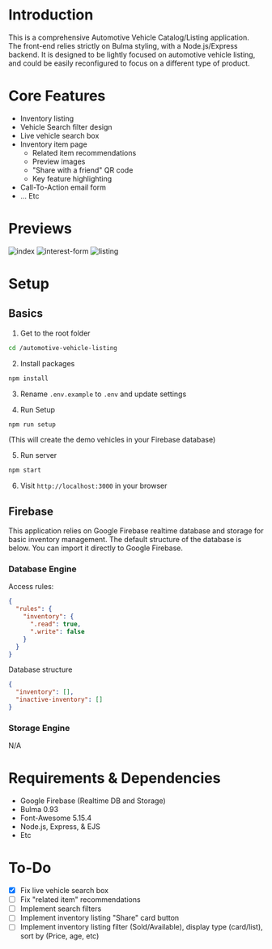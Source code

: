 # Introduction

This is a comprehensive Automotive Vehicle Catalog/Listing application. The front-end relies strictly on Bulma styling, with a Node.js/Express backend. It is designed to be lightly focused on automotive vehicle listing, and could be easily reconfigured to focus on a different type of product.

# Core Features

- Inventory listing
- Vehicle Search filter design
- Live vehicle search box
- Inventory item page
  - Related item recommendations
  - Preview images
  - "Share with a friend" QR code
  - Key feature highlighting
- Call-To-Action email form
- ... Etc

# Previews

![index](https://user-images.githubusercontent.com/38357871/229307852-7721f46d-d510-47f9-b2dc-8d90bb8f4e3e.png)
![interest-form](https://user-images.githubusercontent.com/38357871/229307858-86845c48-f5b9-478c-b9ba-e95d97422fe7.png)
![listing](https://user-images.githubusercontent.com/38357871/229307864-dd59726b-639d-4b44-8e43-74965ce1da13.png)

# Setup

## Basics

1. Get to the root folder

```bash
cd /automotive-vehicle-listing
```

2. Install packages

```bash
npm install
```

3. Rename `.env.example` to `.env` and update settings

4. Run Setup

```bash
npm run setup
```

(This will create the demo vehicles in your Firebase database)

5. Run server

```bash
npm start
```

6. Visit `http://localhost:3000` in your browser

## Firebase

This application relies on Google Firebase realtime database and storage for basic inventory management. The default structure of the database is below. You can import it directly to Google Firebase.

### Database Engine

Access rules:

```JSON
{
  "rules": {
    "inventory": {
      ".read": true,
      ".write": false
    }
  }
}
```

Database structure

```JSON
{
  "inventory": [],
  "inactive-inventory": []
}
```

### Storage Engine

N/A

# Requirements & Dependencies

- Google Firebase (Realtime DB and Storage)
- Bulma 0.93
- Font-Awesome 5.15.4
- Node.js, Express, & EJS
- Etc

# To-Do

- [X] Fix live vehicle search box
- [ ] Fix "related item" recommendations
- [ ] Implement search filters
- [ ] Implement inventory listing "Share" card button
- [ ] Implement inventory listing filter (Sold/Available), display type (card/list), sort by (Price, age, etc)
